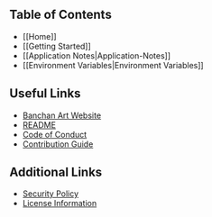 ## Table of Contents

-   \[[Home]]
-   \[[Getting Started]]
-   \[[Application Notes|Application-Notes]]
-   \[[Environment Variables|Environment Variables]]
## Useful Links
-   [Banchan Art Website](https://banchan.art)
-   [README](/BanchanArt/banchan/blob/main/README.md)
-   [Code of Conduct](/BanchanArt/banchan/blob/main/CODE_OF_CONDUCT.md)
-   [Contribution Guide](/BanchanArt/banchan/blob/main/CONTRIBUTING.md)
## Additional Links
-   [Security Policy](/BanchanArt/banchan/blob/main/SECURITY.md)
-   [License Information](/BanchanArt/banchan/blob/main/LICENSE.md)